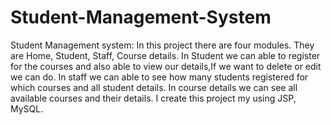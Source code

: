 # Student-Management-System
Student Management system: In this project there are four modules. They are Home, Student, Staff, Course details. In Student we can able to register for the courses and also able to view our details,If we want to delete or edit we can do. In staff we can able to  see how many students registered for which courses and all student details. In course details we can see all available courses and their details. I create this project my using JSP, MySQL.
